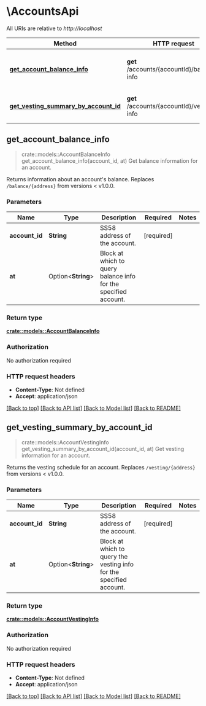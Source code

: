 # \AccountsApi

All URIs are relative to *http://localhost*

Method | HTTP request | Description
------------- | ------------- | -------------
[**get_account_balance_info**](AccountsApi.md#get_account_balance_info) | **get** /accounts/{accountId}/balance-info | Get balance information for an account.
[**get_vesting_summary_by_account_id**](AccountsApi.md#get_vesting_summary_by_account_id) | **get** /accounts/{accountId}/vesting-info | Get vesting information for an account.



## get_account_balance_info

> crate::models::AccountBalanceInfo get_account_balance_info(account_id, at)
Get balance information for an account.

Returns information about an account's balance. Replaces `/balance/{address}` from versions < v1.0.0.

### Parameters


Name | Type | Description  | Required | Notes
------------- | ------------- | ------------- | ------------- | -------------
**account_id** | **String** | SS58 address of the account. | [required] |
**at** | Option<**String**> | Block at which to query balance info for the specified account. |  |

### Return type

[**crate::models::AccountBalanceInfo**](AccountBalanceInfo.md)

### Authorization

No authorization required

### HTTP request headers

- **Content-Type**: Not defined
- **Accept**: application/json

[[Back to top]](#) [[Back to API list]](../README.md#documentation-for-api-endpoints) [[Back to Model list]](../README.md#documentation-for-models) [[Back to README]](../README.md)


## get_vesting_summary_by_account_id

> crate::models::AccountVestingInfo get_vesting_summary_by_account_id(account_id, at)
Get vesting information for an account.

Returns the vesting schedule for an account. Replaces `/vesting/{address}` from versions < v1.0.0.

### Parameters


Name | Type | Description  | Required | Notes
------------- | ------------- | ------------- | ------------- | -------------
**account_id** | **String** | SS58 address of the account. | [required] |
**at** | Option<**String**> | Block at which to query the vesting info for the specified account. |  |

### Return type

[**crate::models::AccountVestingInfo**](AccountVestingInfo.md)

### Authorization

No authorization required

### HTTP request headers

- **Content-Type**: Not defined
- **Accept**: application/json

[[Back to top]](#) [[Back to API list]](../README.md#documentation-for-api-endpoints) [[Back to Model list]](../README.md#documentation-for-models) [[Back to README]](../README.md)

